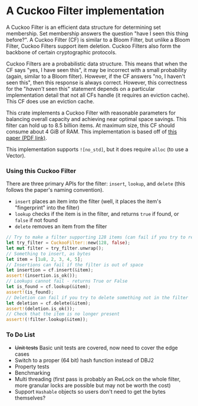 # A Cuckoo Filter implementation

A Cuckoo Filter is an efficient data structure for determining set membership. Set membership answers the question "have I seen this thing before?". A Cuckoo Filter (CF) is similar to a Bloom Filter, but unlike a Bloom Filter, Cuckoo Filters support item deletion. Cuckoo Filters also form the backbone of certain cryptographic protocols.

Cuckoo Filters are a probabilistic data structure. This means that when the CF says "yes, I have seen this", it may be incorrect with a small probability (again, similar to a Bloom filter). However, if the CF answers "no, I haven't seen this", then this response is always correct. However, this correctness for the "_haven't_ seen this" statement depends on a particular implementation detail that not all CFs handle (it requires an eviction cache). This CF does use an eviction cache.  

This crate implements a Cuckoo Filter with reasonable parameters for balancing overall capacity and achieving near optimal space savings. This filter can hold up to 8.5 billion items. At maximum size, this CF should consume about 4 GiB of RAM. This implementation is based off of [this paper (PDF link)](https://www.cs.cmu.edu/~binfan/papers/conext14_cuckoofilter.pdf).

This implementation supports `![no_std]`, but it does require `alloc` (to use a Vector).

### Using this Cuckoo Filter

There are three primary APIs for the filter: `insert`, `lookup`, and `delete` (this follows the paper's naming convention). 

- `insert` places an item into the filter (well, it places the item's "fingerprint" into the filter)
- `lookup` checks if the item is in the filter, and returns `true` if found, or `false` if not found
- `delete` removes an item from the filter

```rust
// Try to make a filter supporting 128 items (can fail if you try to request more than item limit)
let try_filter = CuckooFilter::new(128, false);
let mut filter = try_filter.unwrap();
// Something to insert, as bytes
let item = [1u8, 2, 3, 4, 5];
// Insertions can fail if the filter is out of space
let insertion = cf.insert(&item);
assert!(insertion.is_ok());
// Lookups cannot fail - returns True or False
let is_found = cf.lookup(&item);
assert!(is_found);
// Deletion can fail if you try to delete something not in the filter 
let deletion = cf.delete(&item);
assert!(deletion.is_ok());
// Check that the item is no longer present
assert!(!filter.lookup(&item));
```

### To Do List

- ~~Unit tests~~ Basic unit tests are covered, now need to cover the edge cases
- Switch to a proper (64 bit) hash function instead of DBJ2
- Property tests
- Benchmarking
- Multi threading (first pass is probably an RwLock on the whole filter, more granular locks are possible but may not be worth the cost)
- Support `Hashable` objects so users don't need to get the bytes themselves?